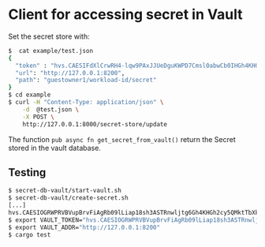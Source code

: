 # Client for accessing secret in Vault
Set the secret store with:
```bash
$  cat example/test.json 
{
  "token" : "hvs.CAESIFdXlCrwRH4-lqw9PAxJJUeDguKWPD7Cmsl0abwCb0IHGh4KHGh2cy5EdU9Vd1J2akpXZkxjbU1JN0Zxc0FZaDY",
  "url": "http://127.0.0.1:8200",
  "path": "guestowner1/workload-id/secret"
}
$ cd example
$ curl -H "Content-Type: application/json" \
	-d  @test.json \
	-X POST \
	http://127.0.0.1:8000/secret-store/update
```
The function `pub async fn get_secret_from_vault()` return the Secret stored in the vault database.


## Testing
```bash
$ secret-db-vault/start-vault.sh
$ secret-db-vault/create-secret.sh
[...]
hvs.CAESIOGRWPRVBVupBrvFiAgRb09lLiap18sh3ASTRnwljtg6Gh4KHGh2cy5QMktTbXkxT1R2Smkxd29YbGtSRGk2VkQ
$ export VAULT_TOKEN="hvs.CAESIOGRWPRVBVupBrvFiAgRb09lLiap18sh3ASTRnwljtg6Gh4KHGh2cy5QMktTbXkxT1R2Smkxd29YbGtSRGk2VkQ"
$ export VAULT_ADDR="http://127.0.0.1:8200"
$ cargo test
```

